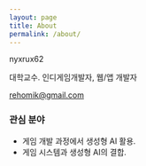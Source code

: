 ```yaml
---
layout: page
title: About
permalink: /about/
---
```


nyxrux62

대학교수. 인디게임개발자, 웹/앱 개발자

rehomik@gmail.com

### 관심 분야

- 게임 개발 과정에서 생성형 AI 활용.
- 게임 시스템과 생성형 AI의 결합.